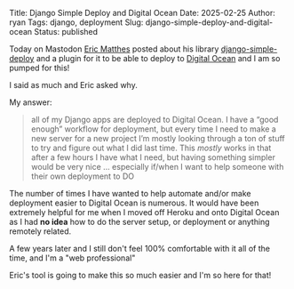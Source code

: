 Title: Django Simple Deploy and Digital Ocean
Date: 2025-02-25
Author: ryan
Tags: django, deployment
Slug: django-simple-deploy-and-digital-ocean
Status: published

Today on Mastodon [Eric Matthes](https://fosstodon.org/@ehmatthes) posted about his library [django-simple-deploy](https://github.com/django-simple-deploy/django-simple-deploy) and a plugin for it to be able to deploy to [Digital Ocean](https://www.digitalocean.com/) and I am so pumped for this!

I said as much and Eric asked why.

My answer:

> all of my Django apps are deployed to Digital Ocean. I have a “good enough” workflow for deployment, but every time I need to make a new server for a new project I’m mostly looking through a ton of stuff to try and figure out what I did last time. This *mostly* works in that after a few hours I have what I need, but having something simpler would be very nice … especially if/when I want to help someone with their own deployment to DO

The number of times I have wanted to help automate and/or make deployment easier to Digital Ocean is numerous. It would have been extremely helpful for me when I moved off Heroku and onto Digital Ocean as I had **no idea** how to do the server setup, or deployment or anything remotely related.

A few years later and I still don't feel 100% comfortable with it all of the time, and I'm a "web professional"

Eric's tool is going to make this so much easier and I'm so here for that!
